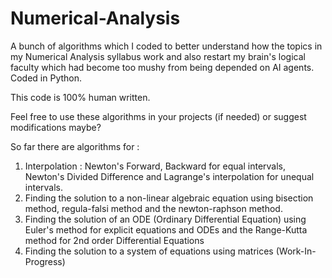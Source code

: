# Numerical-Analysis
A bunch of algorithms which I coded to better understand how the topics in my Numerical Analysis syllabus work and also restart my brain's logical faculty which had become too mushy from being depended on AI agents. 
Coded in Python.

This code is 100% human written.

Feel free to use these algorithms in your projects (if needed) or suggest modifications maybe?

So far there are algorithms for :

1. Interpolation : Newton's Forward, Backward for equal intervals, Newton's Divided Difference and Lagrange's interpolation for unequal intervals.
2. Finding the solution to a non-linear algebraic equation using bisection method, regula-falsi method and the newton-raphson method.
3. Finding the solution of an ODE (Ordinary Differential Equation) using Euler's method for explicit equations and ODEs and the Range-Kutta method for 2nd order Differential Equations
4. Finding the solution to a system of equations using matrices (Work-In-Progress)
